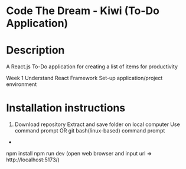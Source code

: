# Code The Dream - Kiwi (To-Do Application)

# Description
A React.js To-Do application for creating a list of items for productivity

Week 1
Understand React Framework
Set-up application/project environment

# Installation instructions
1) Download repository
Extract and save folder on local computer
Use command prompt OR git bash(linux-based) command prompt
-   
npm install
npm run dev (open web browser and input url => http://localhost:5173/)
